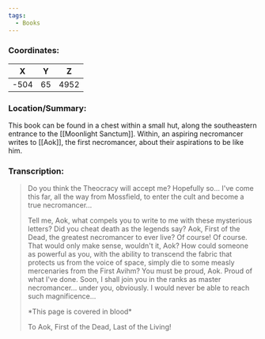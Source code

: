 ```yaml
---
tags:
  - Books
---
```


### Coordinates:
| **X** | **Y**| **Z** |
|:-----:|:----:|:-----:|
|-504  |65   |4952  |

### Location/Summary:
This book can be found in a chest within a small hut, along the southeastern entrance to the [[Moonlight Sanctum]]. Within, an aspiring necromancer writes to [[Aok]], the first necromancer, about their aspirations to be like him.

### Transcription:
> Do you think the Theocracy will accept me? Hopefully so... I've come this far, all the way from Mossfield, to enter the cult and become a true necromancer...
>
> Tell me, Aok, what compels you to write to me with these mysterious letters? Did you cheat death as the legends say? Aok, First of the Dead, the greatest necromancer to ever live? Of course! Of course. That would only make sense, wouldn't it, Aok? How could someone as powerful as you, with the ability to transcend the fabric that protects us from the voice of space, simply die to some measly mercenaries from the First Avihm? You must be proud, Aok. Proud of what I've done. Soon, I shall join you in the ranks as master necromancer... under you, obviously. I would never be able to reach such magnificence...
>
> \*This page is covered in blood\*
>
> To Aok, First of the Dead, Last of the Living!



